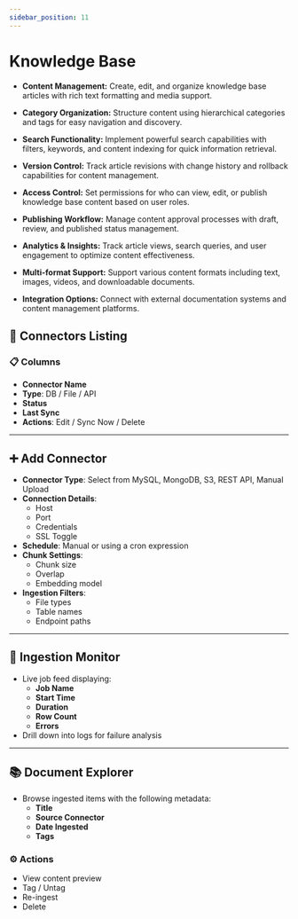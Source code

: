 ```yaml
---
sidebar_position: 11
---
```

# Knowledge Base

- **Content Management:** Create, edit, and organize knowledge base articles with rich text formatting and media support.

- **Category Organization:** Structure content using hierarchical categories and tags for easy navigation and discovery.

- **Search Functionality:** Implement powerful search capabilities with filters, keywords, and content indexing for quick information retrieval.

- **Version Control:** Track article revisions with change history and rollback capabilities for content management.

- **Access Control:** Set permissions for who can view, edit, or publish knowledge base content based on user roles.

- **Publishing Workflow:** Manage content approval processes with draft, review, and published status management.

- **Analytics & Insights:** Track article views, search queries, and user engagement to optimize content effectiveness.

- **Multi-format Support:** Support various content formats including text, images, videos, and downloadable documents.

- **Integration Options:** Connect with external documentation systems and content management platforms.

## 📄 Connectors Listing

### 📋 Columns

- **Connector Name**
- **Type**: DB / File / API
- **Status**
- **Last Sync**
- **Actions**: Edit / Sync Now / Delete

---

## ➕ Add Connector

- **Connector Type**: Select from MySQL, MongoDB, S3, REST API, Manual Upload
- **Connection Details**:
  - Host
  - Port
  - Credentials
  - SSL Toggle
- **Schedule**: Manual or using a cron expression
- **Chunk Settings**:
  - Chunk size
  - Overlap
  - Embedding model
- **Ingestion Filters**:
  - File types
  - Table names
  - Endpoint paths

---

## 📡 Ingestion Monitor

- Live job feed displaying:
  - **Job Name**
  - **Start Time**
  - **Duration**
  - **Row Count**
  - **Errors**
- Drill down into logs for failure analysis

---

## 📚 Document Explorer

- Browse ingested items with the following metadata:
  - **Title**
  - **Source Connector**
  - **Date Ingested**
  - **Tags**

### ⚙️ Actions

- View content preview
- Tag / Untag
- Re-ingest
- Delete
